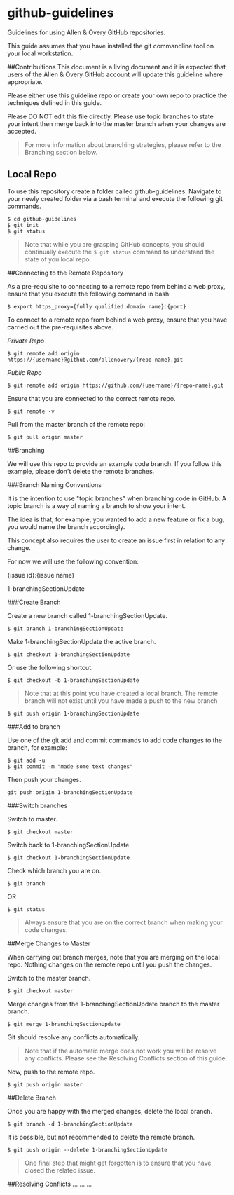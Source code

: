 github-guidelines
=================

Guidelines for using Allen &amp; Overy GitHub repositories.

This guide assumes that you have installed the git commandline tool on your local workstation.

##Contribuitions
This document is a living document and it is expected that users of the Allen & Overy GitHub account will update this guideline where appropriate.

Please either use this guideline repo or create your own repo to practice the techniques defined in this guide.

Please DO NOT edit this file directly.  Please use topic branches to state your intent then merge back into the master branch when your changes are accepted.

>For more information about branching strategies, please refer to the Branching section below.

## Local Repo
To use this repository create a folder called github-guidelines.  Navigate to your newly created folder via a bash terminal and execute the following git commands. 

````
$ cd github-guidelines
$ git init
$ git status
````

>Note that while you are grasping GitHub concepts, you should continually execute the `$ git status` command to understand the state of you local repo.

##Connecting to the Remote Repository

As a pre-requisite to connecting to a remote repo from behind a web proxy, ensure that you execute the following command in bash:

````
$ export https_proxy={fully qualified domain name}:{port}
````

To connect to a remote repo from behind a web proxy, ensure that you have carried out the pre-requisites above.

_Private Repo_

````
$ git remote add origin https://{username}@github.com/allenovery/{repo-name}.git
````
_Public Repo_

````
$ git remote add origin https://github.com/{username}/{repo-name}.git
````

Ensure that you are connected to the correct remote repo.

````
$ git remote -v
````

Pull from the master branch of the remote repo:

````
$ git pull origin master
````

##Branching

We will use this repo to provide an example code branch.  If you follow this example, please don't delete the remote branches.

###Branch Naming Conventions

It is the intention to use "topic branches" when branching code in GitHub.  A topic branch is a way of naming a branch to show your intent.

The idea is that, for example, you wanted to add a new feature or fix a bug, you would name the branch accordingly.  

This concept also requires the user to create an issue first in relation to any change.

For now we will use the following convention:

{issue id}:{issue name)

1-branchingSectionUpdate

###Create Branch

Create a new branch called 1-branchingSectionUpdate.

````
$ git branch 1-branchingSectionUpdate
````

Make 1-branchingSectionUpdate the active branch.

````
$ git checkout 1-branchingSectionUpdate
````

Or use the following shortcut.

````
$ git checkout -b 1-branchingSectionUpdate
````

>Note that at this point you have created a local branch.  The remote branch will not exist until you have made a push to the new branch

````
$ git push origin 1-branchingSectionUpdate
````

###Add to branch

Use one of the git add and commit commands to add code changes to the branch, for example:

````
$ git add -u
$ git commit -m "made some text changes"
````

Then push your changes.

````
git push origin 1-branchingSectionUpdate
````

###Switch branches

Switch to master.

````
$ git checkout master
````

Switch back to 1-branchingSectionUpdate

````
$ git checkout 1-branchingSectionUpdate
````

Check which branch you are on.

````
$ git branch
````
OR
````
$ git status
````

>Always ensure that you are on the correct branch when making your code changes.

##Merge Changes to Master

When carrying out branch merges, note that you are merging on the local repo.  Nothing changes on the remote repo until you push the changes.

Switch to the master branch.

````
$ git checkout master
````

Merge changes from the 1-branchingSectionUpdate branch to the master branch.

````
$ git merge 1-branchingSectionUpdate
````

Git should resolve any conflicts automatically.

>Note that if the automatic merge does not work you will be resolve any conflicts.  Please see the Resolving Conflicts section of this guide.

Now, push to the remote repo.

````
$ git push origin master
````

##Delete Branch

Once you are happy with the merged changes, delete the local branch.

````
$ git branch -d 1-branchingSectionUpdate
````

It is possible, but not recommended to delete the remote branch.

````
$ git push origin --delete 1-branchingSectionUpdate
````

> One final step that might get forgotten is to ensure that you have closed the related issue.
 
##Resolving Conflicts
...
...
...
